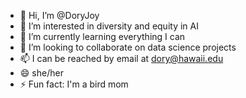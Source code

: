 - 👋 Hi, I’m @DoryJoy
- 👀 I’m interested in diversity and equity in AI
- 🌱 I’m currently learning everything I can
- 💞️ I’m looking to collaborate on data science projects
- 📫 I can be reached by email at dory@hawaii.edu 
- 😄 she/her
- ⚡ Fun fact: I'm a bird mom
<!---
DoryJoy/DoryJoy is a ✨ special ✨ repository because its `README.md` (this file) appears on your GitHub profile.
You can click the Preview link to take a look at your changes.
--->
